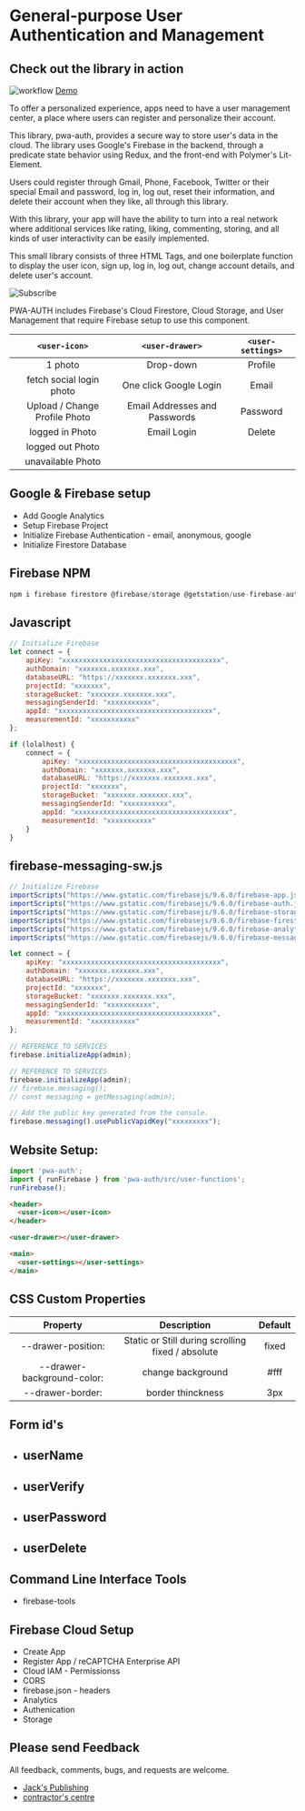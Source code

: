 General-purpose User Authentication and Management
======================
## Check out the library in action 
![workflow](https://www.inmostfire.com/images/workflow.png) [Demo](https://www.inmostfire.com)

To offer a personalized experience, apps need to have a user management center, a place where users can register and personalize their account.

This library, pwa-auth, provides a secure way to store user's data in the cloud. The library uses Google's Firebase in the backend, through a predicate state behavior using Redux, and the front-end with Polymer's Lit-Element.

Users could register through Gmail, Phone, Facebook, Twitter or their special Email and password, log in, log out, reset their information, and delete their account when they like, all through this library.

With this library, your app will have the ability to turn into a real network where additional services like rating, liking, commenting, storing, and all kinds of user interactivity can be easily implemented.

This small library consists of three HTML Tags, and one boilerplate function to display the user icon, sign up, log in, log out, change account details, and delete user's account.

<!-- To provide a personalized experience, Apps need to know the identity of a user to securely store data in the cloud. pwa-auth is powered by The Firebase Authentication backend, consistently providing a centralized and predictable state behaviour with Redux, and declaratively render the DOM with Google Polymer's fast and light Lit-Element. This Component includes 3 HTML Tags, and 1 Boilerplate Function to display the user icon, sign up, login, log out, change account details, and delete the user's account. -->

![Subscribe](https://www.inmostfire.com/images/settings.png)

PWA-AUTH includes Firebase's Cloud Firestore, Cloud Storage, and User Management that require Firebase setup to use this component.

| `<user-icon>` | `<user-drawer>` | `<user-settings>` |
| :-----------: | :-------------: | :---------------: |
| 1 photo | Drop-down | Profile |
| fetch social login photo | One click Google Login | Email |
| Upload / Change Profile Photo | Email Addresses and Passwords | Password |
| logged in Photo | Email Login | Delete |
| logged out Photo |
| unavailable Photo |

## Google & Firebase setup
* Add Google Analytics
* Setup Firebase Project
* Initialize Firebase Authentication - email, anonymous, google
* Initialize Firestore Database

## Firebase NPM
```javascript
npm i firebase firestore @firebase/storage @getstation/use-firebase-auth
```

## Javascript
```javascript
// Initialize Firebase
let connect = {
    apiKey: "xxxxxxxxxxxxxxxxxxxxxxxxxxxxxxxxxxxxxxx",
    authDomain: "xxxxxxx.xxxxxxx.xxx",
    databaseURL: "https://xxxxxxx.xxxxxxx.xxx",
    projectId: "xxxxxxx",
    storageBucket: "xxxxxxx.xxxxxxx.xxx",
    messagingSenderId: "xxxxxxxxxxx",
    appId: "xxxxxxxxxxxxxxxxxxxxxxxxxxxxxxxxxxxxxx",
    measurementId: "xxxxxxxxxxx"
};

if (lolalhost) {
    connect = {
        apiKey: "xxxxxxxxxxxxxxxxxxxxxxxxxxxxxxxxxxxxxxx",
        authDomain: "xxxxxxx.xxxxxxx.xxx",
        databaseURL: "https://xxxxxxx.xxxxxxx.xxx",
        projectId: "xxxxxxx",
        storageBucket: "xxxxxxx.xxxxxxx.xxx",
        messagingSenderId: "xxxxxxxxxxx",
        appId: "xxxxxxxxxxxxxxxxxxxxxxxxxxxxxxxxxxxxxx",
        measurementId: "xxxxxxxxxxx" 
    }
}
```
## firebase-messaging-sw.js
```javascript
// Initialize Firebase
importScripts("https://www.gstatic.com/firebasejs/9.6.0/firebase-app.js");
importScripts("https://www.gstatic.com/firebasejs/9.6.0/firebase-auth.js");
importScripts("https://www.gstatic.com/firebasejs/9.6.0/firebase-storage.js");
importScripts("https://www.gstatic.com/firebasejs/9.6.0/firebase-firestore.js");
importScripts("https://www.gstatic.com/firebasejs/9.6.0/firebase-analytics.js");
importScripts("https://www.gstatic.com/firebasejs/9.6.0/firebase-messaging.js");

let connect = {
    apiKey: "xxxxxxxxxxxxxxxxxxxxxxxxxxxxxxxxxxxxxxx",
    authDomain: "xxxxxxx.xxxxxxx.xxx",
    databaseURL: "https://xxxxxxx.xxxxxxx.xxx",
    projectId: "xxxxxxx",
    storageBucket: "xxxxxxx.xxxxxxx.xxx",
    messagingSenderId: "xxxxxxxxxxx",
    appId: "xxxxxxxxxxxxxxxxxxxxxxxxxxxxxxxxxxxxxx",
    measurementId: "xxxxxxxxxxx"
};

// REFERENCE TO SERVICES
firebase.initializeApp(admin);

// REFERENCE TO SERVICES
firebase.initializeApp(admin);                                           
// firebase.messaging();
// const messaging = getMessaging(admin);

// Add the public key generated from the console.
firebase.messaging().usePublicVapidKey("xxxxxxxxx");
```

## Website Setup:
```javascript
import 'pwa-auth';
import { runFirebase } from 'pwa-auth/src/user-functions';
runFirebase();
```
```html
<header>
  <user-icon></user-icon>
</header>

<user-drawer></user-drawer>

<main>
  <user-settings></user-settings>
</main>
```

## CSS Custom Properties
| Property | Description | Default |
| :------: | :---------: | :------:|
| --drawer-position:   | Static or Still during scrolling fixed / absolute | fixed |
| --drawer-background-color:   | change background | #fff |
| --drawer-border:   | border thinckness | 3px |

## Form id's
- userName
  - 
- userVerify
  - 
- userPassword
  - 
- userDelete
  - 

## Command Line Interface Tools
* firebase-tools

## Firebase Cloud Setup
- Create App
- Register App / reCAPTCHA Enterprise API
- Cloud IAM - Permissionss
- CORS
- firebase.json - headers
- Analytics
- Authenication
- Storage

## Please send Feedback
All feedback, comments, bugs, and requests are welcome.
* [Jack's Publishing](https://www.jackspublishing.com)
* [contractor's centre](https://www.contractorscentre.com)